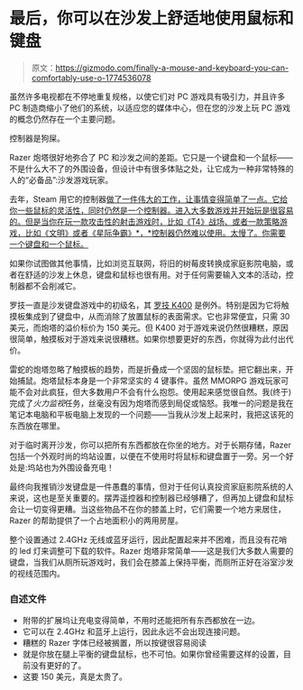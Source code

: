 # 最后，你可以在沙发上舒适地使用鼠标和键盘

> 原文：<https://gizmodo.com/finally-a-mouse-and-keyboard-you-can-comfortably-use-o-1774536078>

虽然许多电视都在不停地重复规格，以使它们对 PC 游戏具有吸引力，并且许多 PC 制造商缩小了他们的系统，以适应您的媒体中心，但在您的沙发上玩 PC 游戏的概念仍然存在一个主要问题。



控制器是狗屎。

Razer 炮塔很好地弥合了 PC 和沙发之间的差距。它只是一个键盘和一个鼠标——不是什么大不了的外围设备，但设计中有很多体贴之处，让它成为一种非常特殊的人的“必备品”:沙发游戏玩家。

去年，Steam 用它的控制器[做了一件伟大的工作，让事情变得简单了一点。它给你一些鼠标的灵活性，同时仍然是一个控制器。进入大多数游戏并开始玩是很容易的。但是当你在玩一款攻击性的射击游戏时，比如《T4》战场、或者一款策略游戏，比如《文明》或者《星际争霸》*，*控制器仍然难以使用。太慢了。你需要一个键盘和一个鼠标。](http://gizmodo.com/steam-machines-are-back-1689701265#_ga=1.150449526.1706131616.1433589269)

如果你试图做其他事情，比如浏览互联网，将旧的树莓皮转换成家庭影院电脑，或者在舒适的沙发上休息，键盘和鼠标也很有用。对于任何需要输入文本的活动，控制器都不会削减它。

罗技一直是沙发键盘游戏中的初级名，其 [罗技 K400](http://gizmodo.com/logitechs-new-couch-keyboard-is-still-one-of-the-best-1710229127) 是例外。特别是因为它将触摸板集成到了键盘中，从而消除了放置鼠标的表面需求。它也非常便宜，只需 30 美元，而炮塔的溢价标价为 150 美元。但 K400 对于游戏来说仍然很糟糕，原因很简单，触摸板对于游戏来说很糟糕。如果你想要更好的东西，你就得为此付出代价。

雷蛇的炮塔忽略了触摸板的趋势，而是折叠成一个坚固的鼠标垫。把它翻出来，开始捕鼠。炮塔鼠标本身是一个非常坚实的 4 键事件。虽然 MMORPG 游戏玩家可能不会对此疯狂，但大多数用户不会有什么抱怨。使用起来感觉很自然。我(终于)完成了*火力监视*任务，丝毫没有因为炮塔而感到局促或恼怒。我唯一的问题是我在笔记本电脑和平板电脑上发现的一个问题——当我从沙发上起来时，我把这该死的东西放在哪里。

对于临时离开沙发，你可以把所有东西都放在你坐的地方。对于长期存储，Razer 包括一个外观时尚的坞站设置，以便在不使用时将鼠标和键盘置于一旁。另一个好处是:坞站也为外围设备充电！

最终向我推销沙发键盘是一件愚蠢的事情，但对于任何认真投资家庭影院系统的人来说，这也是至关重要的。摆弄遥控器和控制器已经够糟了，但再加上键盘和鼠标会让一切变得更糟。当这些物品不在你的膝盖上时，它们需要一个地方来居住，Razer 的帮助提供了一个占地面积小的两用房屋。

整个设置通过 2.4GHz 无线或蓝牙运行，因此配置起来并不困难，而且没有花哨的 led 灯来调整可下载的软件。Razer 炮塔非常简单——这是我们大多数人需要的键盘，当我们从厕所玩游戏时，我们会在膝盖上保持平衡，而厕所正好在浴室沙发的视线范围内。

### 自述文件

*   附带的扩展坞让充电变得简单，不用时还能把所有东西都放在一边。
*   它可以在 2.4GHz 和蓝牙上运行，因此永远不会出现连接问题。
*   糟糕的 Razer 字体已经被搁置，所以按键很容易阅读
*   就是你放在腿上平衡的键盘鼠标，也不可怕。如果你曾经需要这样的设置，目前没有更好的了。
*   这要 150 美元，真是太贵了。